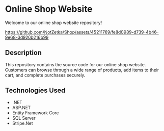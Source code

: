 # Online Shop Website

Welcome to our online shop website repository!

https://github.com/NotZetka/Shop/assets/45211769/fe8d0989-d739-4b46-9e68-3d920b216b99

## Description

This repository contains the source code for our online shop website. Customers can browse through a wide range of products, add items to their cart, and complete purchases securely.

## Technologies Used

- .NET
- ASP.NET
- Entity Framework Core
- SQL Server
- Stripe.Net
